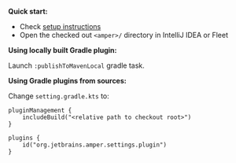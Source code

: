 **Quick start:**

* Check [setup instructions](../docs/Setup.md)
* Open the checked out `<amper>/` directory in IntelliJ IDEA or Fleet

**Using locally built Gradle plugin:**

Launch `:publishToMavenLocal` gradle task.

**Using Gradle plugins from sources:**  

Change `setting.gradle.kts` to:

```kotiln
pluginManagement {
    includeBuild("<relative path to checkout root>")
}

plugins {
    id("org.jetbrains.amper.settings.plugin")
}
```
